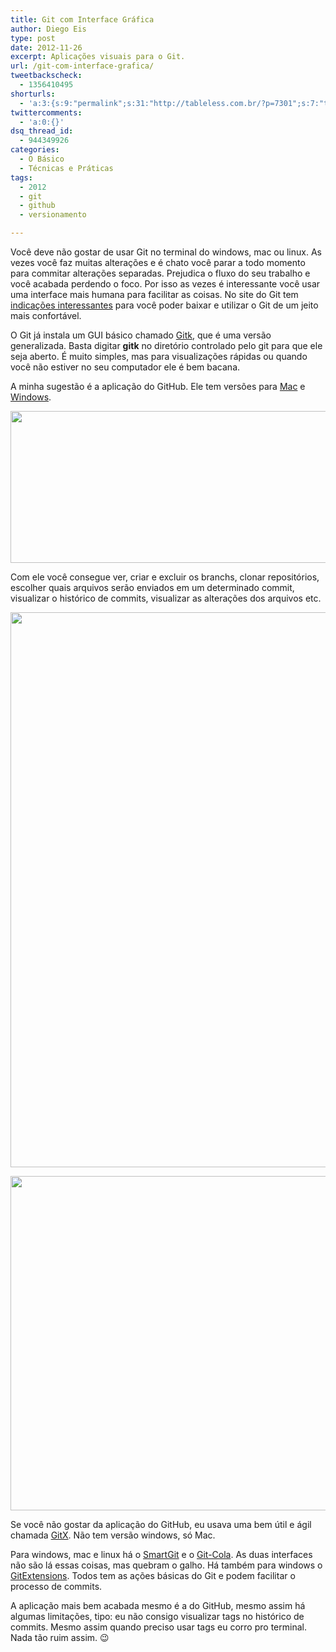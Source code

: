 ```yaml
---
title: Git com Interface Gráfica
author: Diego Eis
type: post
date: 2012-11-26
excerpt: Aplicações visuais para o Git.
url: /git-com-interface-grafica/
tweetbackscheck:
  - 1356410495
shorturls:
  - 'a:3:{s:9:"permalink";s:31:"http://tableless.com.br/?p=7301";s:7:"tinyurl";s:26:"http://tinyurl.com/coj7kbg";s:4:"isgd";s:19:"http://is.gd/uZqDRf";}'
twittercomments:
  - 'a:0:{}'
dsq_thread_id:
  - 944349926
categories:
  - O Básico
  - Técnicas e Práticas
tags:
  - 2012
  - git
  - github
  - versionamento

---
```

Você deve não gostar de usar Git no terminal do windows, mac ou linux. As vezes você faz muitas alterações e é chato você parar a todo momento para commitar alterações separadas. Prejudica o fluxo do seu trabalho e você acabada perdendo o foco. Por isso as vezes é interessante você usar uma interface mais humana para facilitar as coisas. No site do Git tem [indicações interessantes][1] para você poder baixar e utilizar o Git de um jeito mais confortável.

O Git já instala um GUI básico chamado [Gitk][2], que é uma versão generalizada. Basta digitar **gitk** no diretório controlado pelo git para que ele seja aberto. É muito simples, mas para visualizações rápidas ou quando você não estiver no seu computador ele é bem bacana.

A minha sugestão é a aplicação do GitHub. Ele tem versões para [Mac][3] e [Windows][4]. 

<img src="http://tableless.com.br/uploads/2012/11/promo-screenshot.png" alt="" title="promo-screenshot" width="515" height="243" class="alignnone size-full wp-image-7313" srcset="uploads/2012/11/promo-screenshot.png 515w, uploads/2012/11/promo-screenshot-300x141.png 300w" sizes="(max-width: 515px) 100vw, 515px" />

Com ele você consegue ver, criar e excluir os branchs, clonar repositórios, escolher quais arquivos serão enviados em um determinado commit, visualizar o histórico de commits, visualizar as alterações dos arquivos etc.

<img src="http://tableless.com.br/uploads/2012/11/Screen-Shot-2012-11-19-at-2.22.35-PM1.png" alt="" title="Screen Shot 2012-11-19 at 2.22.35 PM" width="808" height="888" class="alignnone size-full wp-image-7337" srcset="uploads/2012/11/Screen-Shot-2012-11-19-at-2.22.35-PM1.png 808w, uploads/2012/11/Screen-Shot-2012-11-19-at-2.22.35-PM1-272x300.png 272w" sizes="(max-width: 808px) 100vw, 808px" />

[<img src="http://tableless.com.br/uploads/2012/11/Screen-Shot-2012-11-19-at-2.23.16-PM-1024x857.png" alt="" title="Screen Shot 2012-11-19 at 2.23.16 PM" width="640" height="535" class="alignnone size-large wp-image-7319" srcset="uploads/2012/11/Screen-Shot-2012-11-19-at-2.23.16-PM-1024x857.png 1024w, uploads/2012/11/Screen-Shot-2012-11-19-at-2.23.16-PM-300x251.png 300w, uploads/2012/11/Screen-Shot-2012-11-19-at-2.23.16-PM.png 1060w" sizes="(max-width: 640px) 100vw, 640px" />][5]

Se você não gostar da aplicação do GitHub, eu usava uma bem útil e ágil chamada [GitX][6]. Não tem versão windows, só Mac.

Para windows, mac e linux há o [SmartGit][7] e o [Git-Cola][8]. As duas interfaces não são lá essas coisas, mas quebram o galho. Há também para windows o [GitExtensions][9]. Todos tem as ações básicas do Git e podem facilitar o processo de commits.

A aplicação mais bem acabada mesmo é a do GitHub, mesmo assim há algumas limitações, tipo: eu não consigo visualizar tags no histórico de commits. Mesmo assim quando preciso usar tags eu corro pro terminal. Nada tão ruim assim. 😉

 [1]: http://git-scm.com/downloads/guis
 [2]: http://gitk.sourceforge.net
 [3]: http://mac.github.com
 [4]: http://windows.github.com
 [5]: http://tableless.com.br/uploads/2012/11/Screen-Shot-2012-11-19-at-2.23.16-PM.png
 [6]: http://gitx.frim.nl
 [7]: http://www.syntevo.com/smartgit/index.html
 [8]: http://git-cola.github.com/
 [9]: http://code.google.com/p/gitextensions/